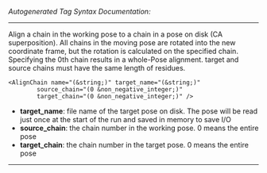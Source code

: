 _Autogenerated Tag Syntax Documentation:_

---
Align a chain in the working pose to a chain in a pose on disk (CA superposition). All chains in the moving pose are rotated into the new coordinate frame, but the rotation is calculated on the specified chain. Specifying the 0th chain results in a whole-Pose alignment. target and source chains must have the same length of residues.

```
<AlignChain name="(&string;)" target_name="(&string;)"
        source_chain="(0 &non_negative_integer;)"
        target_chain="(0 &non_negative_integer;)" />
```

-   **target_name**: file name of the target pose on disk. The pose will be read just once at the start of the run and saved in memory to save I/O
-   **source_chain**: the chain number in the working pose. 0 means the entire pose
-   **target_chain**: the chain number in the target pose. 0 means the entire pose

---
